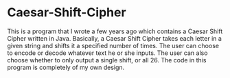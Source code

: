 # Caesar-Shift-Cipher
This is a program that I wrote a few years ago which contains a Caesar Shift Cipher written in Java. 
Basically, a Caesar Shift Cipher takes each letter in a given string and shifts it a specified number of times.
The user can choose to encode or decode whatever text he or she inputs.
The user can also choose whether to only output a single shift, or all 26.
The code in this program is completely of my own design.
